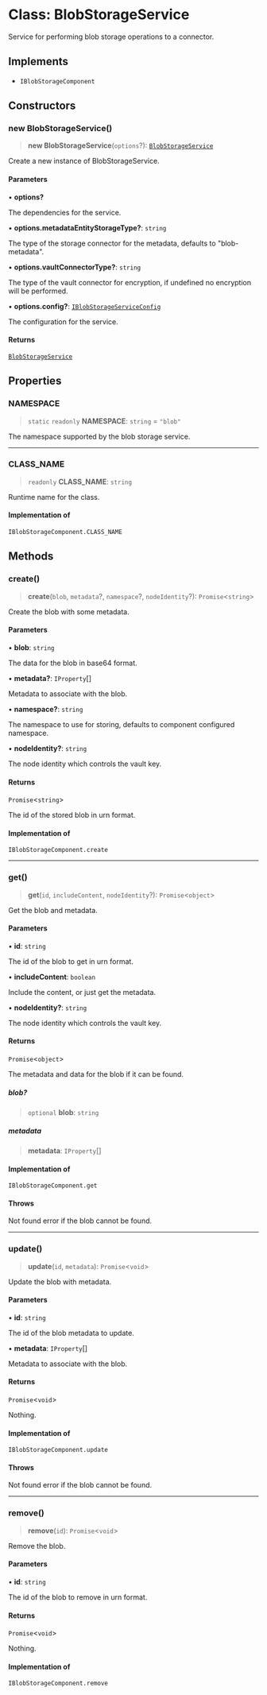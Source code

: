 # Class: BlobStorageService

Service for performing blob storage operations to a connector.

## Implements

- `IBlobStorageComponent`

## Constructors

### new BlobStorageService()

> **new BlobStorageService**(`options`?): [`BlobStorageService`](BlobStorageService.md)

Create a new instance of BlobStorageService.

#### Parameters

• **options?**

The dependencies for the service.

• **options.metadataEntityStorageType?**: `string`

The type of the storage connector for the metadata, defaults to "blob-metadata".

• **options.vaultConnectorType?**: `string`

The type of the vault connector for encryption, if undefined no encryption will be performed.

• **options.config?**: [`IBlobStorageServiceConfig`](../interfaces/IBlobStorageServiceConfig.md)

The configuration for the service.

#### Returns

[`BlobStorageService`](BlobStorageService.md)

## Properties

### NAMESPACE

> `static` `readonly` **NAMESPACE**: `string` = `"blob"`

The namespace supported by the blob storage service.

***

### CLASS\_NAME

> `readonly` **CLASS\_NAME**: `string`

Runtime name for the class.

#### Implementation of

`IBlobStorageComponent.CLASS_NAME`

## Methods

### create()

> **create**(`blob`, `metadata`?, `namespace`?, `nodeIdentity`?): `Promise`\<`string`\>

Create the blob with some metadata.

#### Parameters

• **blob**: `string`

The data for the blob in base64 format.

• **metadata?**: `IProperty`[]

Metadata to associate with the blob.

• **namespace?**: `string`

The namespace to use for storing, defaults to component configured namespace.

• **nodeIdentity?**: `string`

The node identity which controls the vault key.

#### Returns

`Promise`\<`string`\>

The id of the stored blob in urn format.

#### Implementation of

`IBlobStorageComponent.create`

***

### get()

> **get**(`id`, `includeContent`, `nodeIdentity`?): `Promise`\<`object`\>

Get the blob and metadata.

#### Parameters

• **id**: `string`

The id of the blob to get in urn format.

• **includeContent**: `boolean`

Include the content, or just get the metadata.

• **nodeIdentity?**: `string`

The node identity which controls the vault key.

#### Returns

`Promise`\<`object`\>

The metadata and data for the blob if it can be found.

##### blob?

> `optional` **blob**: `string`

##### metadata

> **metadata**: `IProperty`[]

#### Implementation of

`IBlobStorageComponent.get`

#### Throws

Not found error if the blob cannot be found.

***

### update()

> **update**(`id`, `metadata`): `Promise`\<`void`\>

Update the blob with metadata.

#### Parameters

• **id**: `string`

The id of the blob metadata to update.

• **metadata**: `IProperty`[]

Metadata to associate with the blob.

#### Returns

`Promise`\<`void`\>

Nothing.

#### Implementation of

`IBlobStorageComponent.update`

#### Throws

Not found error if the blob cannot be found.

***

### remove()

> **remove**(`id`): `Promise`\<`void`\>

Remove the blob.

#### Parameters

• **id**: `string`

The id of the blob to remove in urn format.

#### Returns

`Promise`\<`void`\>

Nothing.

#### Implementation of

`IBlobStorageComponent.remove`

